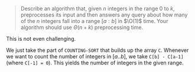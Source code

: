 > Describe an algorithm that, given $n$ integers in the range $0$ to $k$,
> preprocesses its input and then answers any query about how many of the $n$
> integers fall into a range $[a:b]$ in $\O(1)$ time. Your algorithm should
> use $\Theta(n+k)$ preprocessing time.

This is not even challenging.

We just take the part of `COUNTING-SORT` that builds up the array `C`. Whenever
we want to count the number of integers in $[a..b]$, we take `C[b] - C[a-1]`
(where `C[-1] = 0`). This yields the number of integers in the given range.
